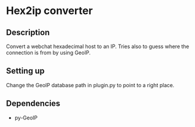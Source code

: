 # Hex2ip converter
## Description

Convert a webchat hexadecimal host to an IP. Tries also to guess where the
connection is from by using GeoIP.

## Setting up
Change the GeoIP database path in plugin.py to point to a right place.

## Dependencies

* py-GeoIP

